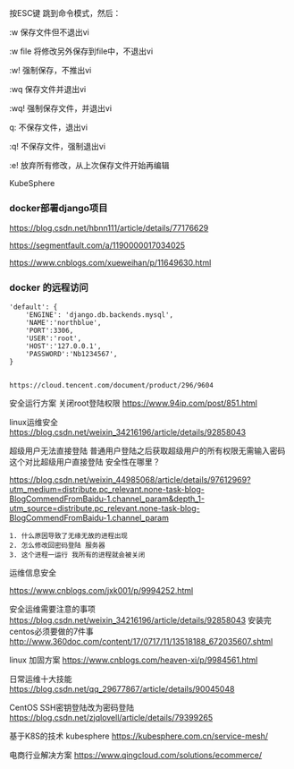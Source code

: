 


 按ESC键 跳到命令模式，然后：

:w   保存文件但不退出vi

:w file 将修改另外保存到file中，不退出vi

:w!   强制保存，不推出vi

:wq  保存文件并退出vi

:wq! 强制保存文件，并退出vi

q:  不保存文件，退出vi

:q! 不保存文件，强制退出vi

:e! 放弃所有修改，从上次保存文件开始再编辑

KubeSphere 

### docker部署django项目
https://blog.csdn.net/hbnn111/article/details/77176629

https://segmentfault.com/a/1190000017034025 

https://www.cnblogs.com/xueweihan/p/11649630.html



### docker 的远程访问


    'default': {
        'ENGINE': 'django.db.backends.mysql',
        'NAME':'northblue',
        'PORT':3306,
        'USER':'root',
        'HOST':'127.0.0.1',
        'PASSWORD':'Nb1234567',
    }


    https://cloud.tencent.com/document/product/296/9604

安全运行方案 关闭root登陆权限
https://www.94ip.com/post/851.html

linux运维安全
https://blog.csdn.net/weixin_34216196/article/details/92858043



超级用户无法直接登陆 普通用户登陆之后获取超级用户的所有权限无需输入密码 这个对比超级用户直接登陆 安全性在哪里？

https://blog.csdn.net/weixin_44985068/article/details/97612969?utm_medium=distribute.pc_relevant.none-task-blog-BlogCommendFromBaidu-1.channel_param&depth_1-utm_source=distribute.pc_relevant.none-task-blog-BlogCommendFromBaidu-1.channel_param


    1. 什么原因导致了无缘无故的进程出现
    2. 怎么修改回密码登陆 服务器
    3. 这个进程一运行 我所有的进程就会被关闭

运维信息安全

https://www.cnblogs.com/jxk001/p/9994252.html

安全运维需要注意的事项
https://blog.csdn.net/weixin_34216196/article/details/92858043
安装完centos必须要做的7件事
http://www.360doc.com/content/17/0717/11/13518188_672035607.shtml


linux 加固方案
https://www.cnblogs.com/heaven-xi/p/9984561.html

日常运维十大技能
https://blog.csdn.net/qq_29677867/article/details/90045048

CentOS SSH密钥登陆改为密码登陆
https://blog.csdn.net/zjqlovell/article/details/79399265


基于K8S的技术 kubesphere
https://kubesphere.com.cn/service-mesh/

电商行业解决方案
https://www.qingcloud.com/solutions/ecommerce/